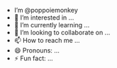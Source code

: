 -  I’m @poppoiemonkey 
- 👀 I’m interested in ...
- 🌱 I’m currently learning ...
- 💞️ I’m looking to collaborate on ...
- 📫 How to reach me ...
- 😄 Pronouns: ...
- ⚡ Fun fact: ...

<!---
poppoiemonkey/poppoiemonkey is a ✨ special ✨ repository because its `README.md` (this file) appears on your GitHub profile.
You can click the Preview link to take a look at your changes.
--->
